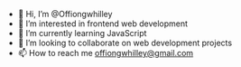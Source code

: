 - 👋 Hi, I’m @Offiongwhilley
- 👀 I’m interested in frontend web development 
- 🌱 I’m currently learning JavaScript 
- 💞️ I’m looking to collaborate on web development projects 
- 📫 How to reach me offiongwhilley@gmail.com

<!---
Offiongwhilley/Offiongwhilley is a ✨ special ✨ repository because its `README.md` (this file) appears on your GitHub profile.
You can click the Preview link to take a look at your changes.
--->
